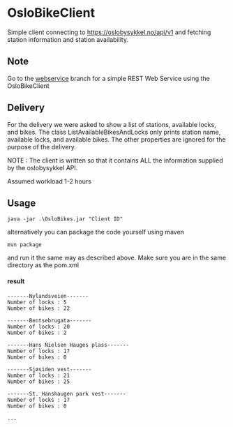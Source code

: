 # OsloBikeClient

Simple client connecting to https://oslobysykkel.no/api/v1 and fetching station information and station availability.

## Note

Go to the [webservice](https://github.com/SquareSpheres/OsloBikeClient/tree/webservice) branch for a simple REST Web Service using the OsloBikeClient

## Delivery

For the delivery we were asked to show a list of stations, available locks, and bikes. The class ListAvailableBikesAndLocks only prints station name, available locks, and available bikes. The other properties are ignored for the purpose of the delivery. 

NOTE : The client is written so that it contains ALL the information supplied by the oslobysykkel API.

Assumed workload 1-2 hours

## Usage

`java -jar .\OsloBikes.jar "Client ID"`

alternatively you can package the code yourself using maven

`mvn package`

and run it the same way as described above.
Make sure you are in the same directory as the pom.xml

#### result 
```
-------Nylandsveien-------
Number of locks : 5
Number of bikes : 22

-------Bentsebrugata-------
Number of locks : 20
Number of bikes : 2

-------Hans Nielsen Hauges plass-------
Number of locks : 17
Number of bikes : 0

-------Sjøsiden vest-------
Number of locks : 21
Number of bikes : 25

-------St. Hanshaugen park vest-------
Number of locks : 17
Number of bikes : 0

...

```
